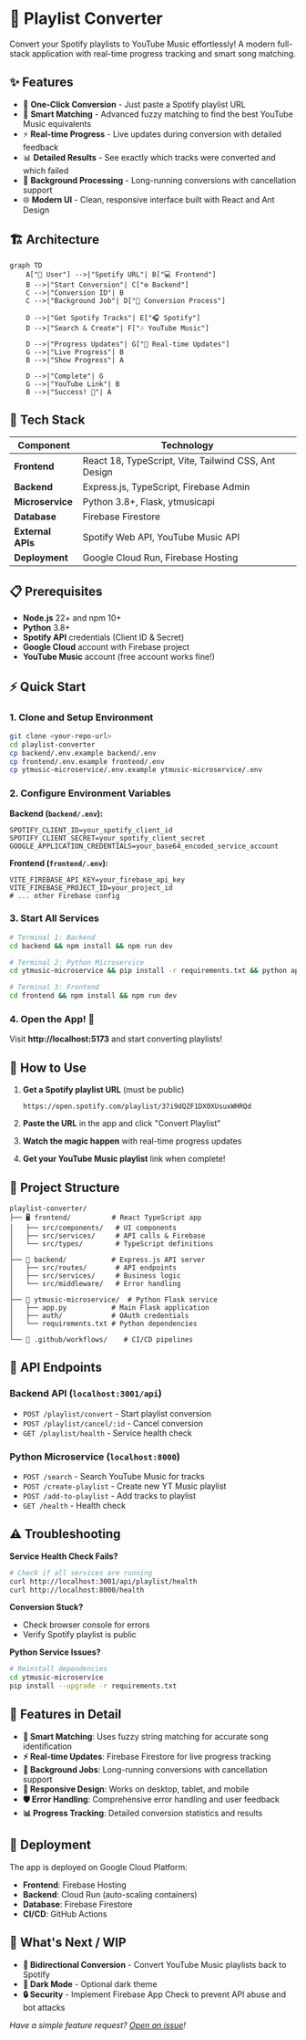 # 🎵 Playlist Converter

Convert your Spotify playlists to YouTube Music effortlessly! A modern full-stack application with real-time progress tracking and smart song matching.

## ✨ Features

- 🎯 **One-Click Conversion** - Just paste a Spotify playlist URL
- 🧠 **Smart Matching** - Advanced fuzzy matching to find the best YouTube Music equivalents
- ⚡ **Real-time Progress** - Live updates during conversion with detailed feedback
- 📊 **Detailed Results** - See exactly which tracks were converted and which failed
- 🔄 **Background Processing** - Long-running conversions with cancellation support
- 🌐 **Modern UI** - Clean, responsive interface built with React and Ant Design

## 🏗️ Architecture

```mermaid
graph TD
    A["👤 User"] -->|"Spotify URL"| B["💻 Frontend"]
    B -->|"Start Conversion"| C["⚙️ Backend"]
    C -->|"Conversion ID"| B
    C -->|"Background Job"| D["🔄 Conversion Process"]

    D -->|"Get Spotify Tracks"| E["🎧 Spotify"]
    D -->|"Search & Create"| F["🎶 YouTube Music"]

    D -->|"Progress Updates"| G["📱 Real-time Updates"]
    G -->|"Live Progress"| B
    B -->|"Show Progress"| A

    D -->|"Complete"| G
    G -->|"YouTube Link"| B
    B -->|"Success! 🎉"| A
```

## 🚀 Tech Stack

| Component         | Technology                                           |
| ----------------- | ---------------------------------------------------- |
| **Frontend**      | React 18, TypeScript, Vite, Tailwind CSS, Ant Design |
| **Backend**       | Express.js, TypeScript, Firebase Admin               |
| **Microservice**  | Python 3.8+, Flask, ytmusicapi                       |
| **Database**      | Firebase Firestore                                   |
| **External APIs** | Spotify Web API, YouTube Music API                   |
| **Deployment**    | Google Cloud Run, Firebase Hosting                   |

## 📋 Prerequisites

- **Node.js** 22+ and npm 10+
- **Python** 3.8+
- **Spotify API** credentials (Client ID & Secret)
- **Google Cloud** account with Firebase project
- **YouTube Music** account (free account works fine!)

## ⚡ Quick Start

### 1. Clone and Setup Environment

```bash
git clone <your-repo-url>
cd playlist-converter
cp backend/.env.example backend/.env
cp frontend/.env.example frontend/.env
cp ytmusic-microservice/.env.example ytmusic-microservice/.env
```

### 2. Configure Environment Variables

**Backend (`backend/.env`):**

```env
SPOTIFY_CLIENT_ID=your_spotify_client_id
SPOTIFY_CLIENT_SECRET=your_spotify_client_secret
GOOGLE_APPLICATION_CREDENTIALS=your_base64_encoded_service_account
```

**Frontend (`frontend/.env`):**

```env
VITE_FIREBASE_API_KEY=your_firebase_api_key
VITE_FIREBASE_PROJECT_ID=your_project_id
# ... other Firebase config
```

### 3. Start All Services

```bash
# Terminal 1: Backend
cd backend && npm install && npm run dev

# Terminal 2: Python Microservice
cd ytmusic-microservice && pip install -r requirements.txt && python app.py

# Terminal 3: Frontend
cd frontend && npm install && npm run dev
```

### 4. Open the App! 🎉

Visit **http://localhost:5173** and start converting playlists!

## 🎯 How to Use

1. **Get a Spotify playlist URL** (must be public)

   ```
   https://open.spotify.com/playlist/37i9dQZF1DX0XUsuxWHRQd
   ```

2. **Paste the URL** in the app and click "Convert Playlist"

3. **Watch the magic happen** with real-time progress updates

4. **Get your YouTube Music playlist** link when complete!

## 📁 Project Structure

```
playlist-converter/
├── 🖥️ frontend/          # React TypeScript app
│   ├── src/components/   # UI components
│   ├── src/services/     # API calls & Firebase
│   └── src/types/        # TypeScript definitions
│
├── 🔧 backend/           # Express.js API server
│   ├── src/routes/       # API endpoints
│   ├── src/services/     # Business logic
│   └── src/middleware/   # Error handling
│
├── 🐍 ytmusic-microservice/  # Python Flask service
│   ├── app.py           # Main Flask application
│   ├── auth/            # OAuth credentials
│   └── requirements.txt # Python dependencies
│
└── 🚀 .github/workflows/    # CI/CD pipelines
```

## 🔧 API Endpoints

### Backend API (`localhost:3001/api`)

- `POST /playlist/convert` - Start playlist conversion
- `POST /playlist/cancel/:id` - Cancel conversion
- `GET /playlist/health` - Service health check

### Python Microservice (`localhost:8000`)

- `POST /search` - Search YouTube Music for tracks
- `POST /create-playlist` - Create new YT Music playlist
- `POST /add-to-playlist` - Add tracks to playlist
- `GET /health` - Health check

## ⚠️ Troubleshooting

**Service Health Check Fails?**

```bash
# Check if all services are running
curl http://localhost:3001/api/playlist/health
curl http://localhost:8000/health
```

**Conversion Stuck?**

- Check browser console for errors
- Verify Spotify playlist is public

**Python Service Issues?**

```bash
# Reinstall dependencies
cd ytmusic-microservice
pip install --upgrade -r requirements.txt
```

## 🌟 Features in Detail

- **🎵 Smart Matching**: Uses fuzzy string matching for accurate song identification
- **⚡ Real-time Updates**: Firebase Firestore for live progress tracking
- **🔄 Background Jobs**: Long-running conversions with cancellation support
- **📱 Responsive Design**: Works on desktop, tablet, and mobile
- **🛡️ Error Handling**: Comprehensive error handling and user feedback
- **📊 Progress Tracking**: Detailed conversion statistics and results

## 🚀 Deployment

The app is deployed on Google Cloud Platform:

- **Frontend**: Firebase Hosting
- **Backend**: Cloud Run (auto-scaling containers)
- **Database**: Firebase Firestore
- **CI/CD**: GitHub Actions

## 🚀 What's Next / WIP

- **🔄 Bidirectional Conversion** - Convert YouTube Music playlists back to Spotify
- **🎨 Dark Mode** - Optional dark theme
- **🔒 Security** - Implement Firebase App Check to prevent API abuse and bot attacks

_Have a simple feature request? [Open an issue](https://github.com/your-repo/issues)!_
